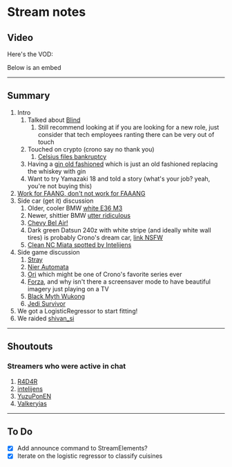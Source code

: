 # Stream notes

## Video

Here's the VOD:

Below is an embed

---

## Summary

1. Intro
   1. Talked about [Blind](https://www.teamblind.com/)
      1. Still recommend looking at if you are looking for a new role, just consider that tech employees ranting there can be very out of touch
   2. Touched on crypto (crono say no thank you)
      1. [Celsius files bankruptcy](https://techcrunch.com/2022/07/13/celsius-one-of-cryptos-biggest-lenders-files-for-bankruptcy/)
   3. Having a [gin old fashioned](https://kitchenswagger.com/gin-old-fashioned-recipe/) which is just an old fashioned replacing the whiskey with gin
   4. Want to try Yamazaki 18 and told a story (what's your job? yeah, you're not buying this)
2. [Work for FAANG, don't not work for FAAANG](https://www.reddit.com/r/recruitinghell/comments/qhg5jo/this_resume_got_me_an_interview/)
3. Side car (get it) discussion
   1. Older, cooler BMW [white E36 M3](https://bringatrailer.com/listing/1995-bmw-m3-236/)
   2. Newer, shittier BMW [utter ridiculous](https://www.theverge.com/2022/7/12/23204950/bmw-subscriptions-microtransactions-heated-seats-feature)
   3. [Chevy Bel Air!](https://www.nostalgictoday.com/en/car-facts/chevrolet-bel-air-1956)
   4. Dark green Datsun 240z with white stripe (and ideally white wall tires) is probably Crono's dream car, [link NSFW](https://www.hotcars.com/hemmings-1972-datsun-240z-restomod/)
   5. [Clean NC Miata spotted by Intelijens](https://twitter.com/intelijens/status/1547827145568751620?ref_src=twsrc%5Etfw%7Ctwcamp%5Etweetembed%7Ctwterm%5E1547827145568751620%7Ctwgr%5E%7Ctwcon%5Es1_&ref_url=https%3A%2F%2Fpublish.twitter.com%2F%3Fquery%3Dhttps3A2F2Ftwitter.com2Fintelijens2Fstatus2F1547827145568751620widget%3DTweet)
4. Side game discussion
   1. [Stray](https://stray.game/)
   2. [Nier Automata](https://store.steampowered.com/app/524220/NieRAutomata/)
   3. [Ori](https://store.steampowered.com/app/1057090/Ori_and_the_Will_of_the_Wisps/) which might be one of Crono's favorite series ever
   4. [Forza](https://store.steampowered.com/app/1293830/Forza_Horizon_4/), and why isn't there a screensaver mode to have beautiful imagery just playing on a TV
   5. [Black Myth Wukong](https://www.youtube.com/watch?v=nOMIwsupy9k)
   6. [Jedi Survivor](https://www.youtube.com/watch?v=4HLDaBGdnLc)
5. We got a LogisticRegressor to start fitting!
6. We raided [shivan_si](https://www.twitch.tv/shivan_si)

---

## Shoutouts

### Streamers who were active in chat

1. [R4D4R](https://www.twitch.tv/r4d4r_live)
2. [intelijens](https://www.twitch.tv/intelijens)
3. [YuzuPonEN](https://www.twitch.tv/YuzuPonEN)
4. [Valkeryias](https://www.twitch.tv/valkeryias)

---

## To Do

- [X] Add announce command to StreamElements?
- [X] Iterate on the logistic regressor to classify cuisines
